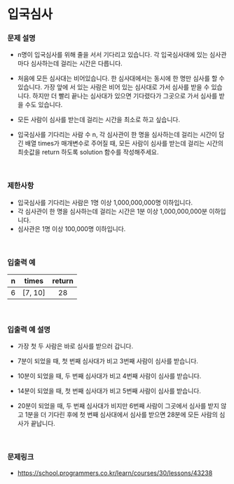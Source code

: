 # 입국심사

### 문제 설명
- n명이 입국심사를 위해 줄을 서서 기다리고 있습니다. 각 입국심사대에 있는 심사관마다 심사하는데 걸리는 시간은 다릅니다.

- 처음에 모든 심사대는 비어있습니다. 한 심사대에서는 동시에 한 명만 심사를 할 수 있습니다. 가장 앞에 서 있는 사람은 비어 있는 심사대로 가서 심사를 받을 수 있습니다. 하지만 더 빨리 끝나는 심사대가 있으면 기다렸다가 그곳으로 가서 심사를 받을 수도 있습니다.
- 모든 사람이 심사를 받는데 걸리는 시간을 최소로 하고 싶습니다.
- 입국심사를 기다리는 사람 수 n, 각 심사관이 한 명을 심사하는데 걸리는 시간이 담긴 배열 times가 매개변수로 주어질 때, 모든 사람이 심사를 받는데 걸리는 시간의 최솟값을 return 하도록 solution 함수를 작성해주세요.

<br>

### 제한사항
- 입국심사를 기다리는 사람은 1명 이상 1,000,000,000명 이하입니다.
- 각 심사관이 한 명을 심사하는데 걸리는 시간은 1분 이상 1,000,000,000분 이하입니다.
- 심사관은 1명 이상 100,000명 이하입니다.

<br>

### 입출력 예

|n|times|return|
|:---:|:---:|:---:|
|6|[7, 10]|28|

<br>

### 입출력 예 설명
- 가장 첫 두 사람은 바로 심사를 받으러 갑니다.

- 7분이 되었을 때, 첫 번째 심사대가 비고 3번째 사람이 심사를 받습니다.
- 10분이 되었을 때, 두 번째 심사대가 비고 4번째 사람이 심사를 받습니다.
- 14분이 되었을 때, 첫 번째 심사대가 비고 5번째 사람이 심사를 받습니다.
- 20분이 되었을 때, 두 번째 심사대가 비지만 6번째 사람이 그곳에서 심사를 받지 않고 1분을 더 기다린 후에 첫 번째 심사대에서 심사를 받으면 28분에 모든 사람의 심사가 끝납니다.

<br>

### 문제링크
- https://school.programmers.co.kr/learn/courses/30/lessons/43238
